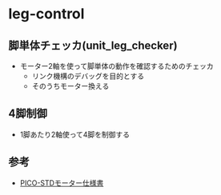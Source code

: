 # leg-control

## 脚単体チェッカ(unit_leg_checker)

* モーター2軸を使って脚単体の動作を確認するためのチェッカ
  * リンク機構のデバッグを目的とする
  * そのうちモーター換える

## 4脚制御

* 1脚あたり2軸使って4脚を制御する

## 参考

* [PICO-STDモーター仕様書](https://gwsus.com/gws_com_tw_www/english/product/servo/sat%20form.htm)
